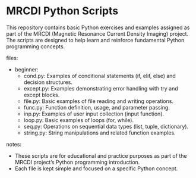 # MRCDI Python Scripts
This repository contains basic Python exercises and examples assigned as part of the MRCDI (Magnetic Resonance Current Density Imaging) project. The scripts are designed to help learn and reinforce fundamental Python programming concepts.

files:
  * beginner:
    - cond.py: Examples of conditional statements (if, elif, else) and decision structures.
    - except.py: Examples demonstrating error handling with try and except blocks.
    - file.py: Basic examples of file reading and writing operations.
    - func.py: Function definition, usage, and parameter passing.
    - inp.py: Examples of user input collection (input function).
    - loop.py: Basic examples of loops (for, while).
    - seq.py: Operations on sequential data types (list, tuple, dictionary).
    - string.py: String manipulations and related function examples.


notes:
  - These scripts are for educational and practice purposes as part of the MRCDI project’s Python programming introduction.
  - Each file is kept simple and focused on a specific Python concept.
